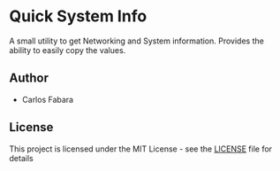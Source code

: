﻿# Quick System Info

A small utility to get Networking and System information. Provides the ability to easily copy the values.  

## Author

* Carlos Fabara

## License

This project is licensed under the MIT License - see the [LICENSE](LICENSE) file for details